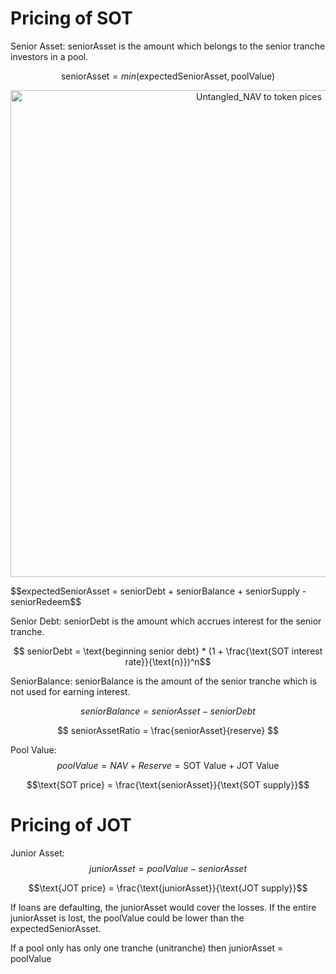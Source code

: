 # Pricing of SOT

Senior Asset: seniorAsset is the amount which belongs to the senior tranche investors in a pool.

$$\text{seniorAsset} = min(\text{expectedSeniorAsset},\text{poolValue})$$

<p align="center">  
<img width="779" alt="Untangled_NAV to token pices" src="https://github.com/untangledfinance/untangled-docs/assets/69092824/07528703-628b-4dcf-a155-10a23a9b820f">
</p>
$$expectedSeniorAsset = seniorDebt + seniorBalance + seniorSupply - seniorRedeem$$

Senior Debt: seniorDebt is the amount which accrues interest for the senior tranche.

$$ seniorDebt = \text{beginning senior debt} * (1 + \frac{\text{SOT interest rate}}{\text{n}})^n$$

SeniorBalance: seniorBalance is the amount of the senior tranche which is not used for earning interest.

$$seniorBalance = seniorAsset - seniorDebt $$

$$ seniorAssetRatio = \frac{seniorAsset}{reserve} $$

Pool Value: $$poolValue = NAV + Reserve = \text{SOT Value} + \text{JOT Value}$$

$$\text{SOT price} = \frac{\text{seniorAsset}}{\text{SOT supply}}$$

# Pricing of JOT

Junior Asset: $$juniorAsset = poolValue - seniorAsset$$

$$\text{JOT price} = \frac{\text{juniorAsset}}{\text{JOT supply}}$$

If loans are defaulting, the juniorAsset would cover the losses. If the entire juniorAsset is lost, the poolValue could be lower than the expectedSeniorAsset. 

If a pool only has only one tranche (unitranche) then juniorAsset = poolValue
